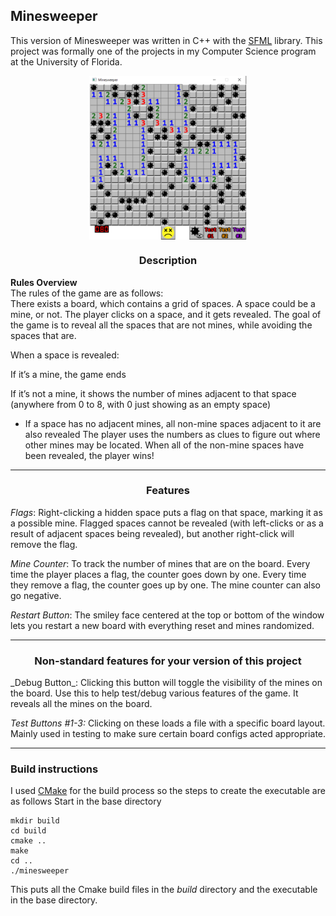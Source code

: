 ## Minesweeper

This version of Minesweeper was written in C++ with the [SFML](https://www.sfml-dev.org/) library.
This project was formally one of the projects in my Computer Science program at the University of Florida.


<img src="./design/pic.png" 
    alt="Minesweeper" 
    style="display: block; 
           margin-left: auto;
           margin-right: auto;
           width: 50%;"
/>
<h3 style="text-align:center;"> Description</h3>

__Rules Overview__  
The rules of the game are as follows:  
There exists a board, which contains a grid of spaces. A space could be a mine, or not. The player clicks
on a space, and it gets revealed. The goal of the game is to reveal all the spaces that are not mines, while
avoiding the spaces that are.  
  
When a space is revealed:  
  
If it’s a mine, the game ends  

If it’s not a mine, it shows the number of mines adjacent to that space (anywhere from 0 to 8, with 0 just
showing as an empty space)  

- If a space has no adjacent mines, all non-mine spaces adjacent to it are also revealed The
player uses the numbers as clues to figure out where other mines may be located.
When all of the non-mine spaces have been revealed, the player wins!
---

<h3 style="text-align:center;"> Features</h3>

_Flags_: Right-clicking a hidden space puts a flag on that space, marking it as a possible mine. Flagged
spaces cannot be revealed (with left-clicks or as a result of adjacent spaces being revealed), but another
right-click will remove the flag.  

_Mine Counter_: To track the number of mines that are on the board. Every time the player places a flag,
the counter goes down by one. Every time they remove a flag, the counter goes up by one. The mine
counter can also go negative. 

_Restart Button_: The smiley face centered at the top or bottom of the window lets you restart a new
board with everything reset and mines randomized.

---
<h3 style="text-align:center;">Non-standard features for your version of this project</h3>
_Debug Button_: Clicking this button will toggle the visibility of the mines on the board. Use this to help
test/debug various features of the game. It reveals all the mines on the board.

_Test Buttons #1-3:_ Clicking on these loads a file with a specific board
layout. Mainly used in testing to make sure certain board configs acted appropriate.

---

### Build instructions
 
I used [CMake](https://cmake.org/) for the build process so the steps to create the executable are as follows 
Start in the base directory

    mkdir build
    cd build
    cmake ..
    make
    cd ..
    ./minesweeper


This puts all the Cmake build files in the _build_ directory and the executable in the base directory.


